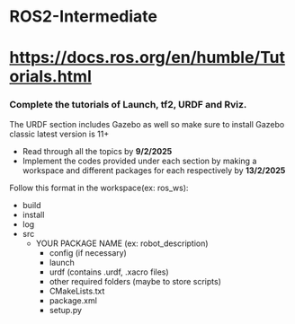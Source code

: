 # ROS2-Intermediate
# https://docs.ros.org/en/humble/Tutorials.html
### Complete the tutorials of Launch, tf2, URDF and Rviz. 
The URDF section includes Gazebo as well so make sure to install Gazebo classic latest version is 11+
- Read through all the topics by **9/2/2025**
- Implement the codes provided under each section by making a workspace and different packages for each respectively by **13/2/2025**

Follow this format in the workspace(ex: ros_ws):
- build
- install
- log
- src
    - YOUR PACKAGE NAME (ex: robot_description)
        - config (if necessary)
        - launch
        - urdf (contains .urdf, .xacro files)
        - other required folders (maybe to store scripts)
        - CMakeLists.txt
        - package.xml
        - setup.py

 
